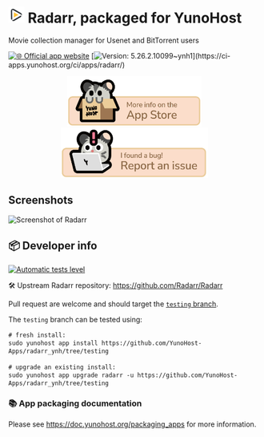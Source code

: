 <!--
N.B.: This README was automatically generated by <https://github.com/YunoHost/apps_tools/blob/main/readme_generator>
It shall NOT be edited by hand.
-->

<h1>
  <img src="https://raw.githubusercontent.com/YunoHost/apps/main/logos/radarr.png" width="32px" alt="Logo of Radarr">
  Radarr, packaged for YunoHost
</h1>

Movie collection manager for Usenet and BitTorrent users

[![🌐 Official app website](https://img.shields.io/badge/Official_app_website-darkgreen?style=for-the-badge)](https://radarr.video)
[![Version: 5.26.2.10099~ynh1](https://img.shields.io/badge/Version-5.26.2.10099~ynh1-rgb(18,138,11)?style=for-the-badge)](https://ci-apps.yunohost.org/ci/apps/radarr/)

<div align="center">
<a href="https://apps.yunohost.org/app/radarr"><img height="100px" src="https://github.com/YunoHost/yunohost-artwork/raw/refs/heads/main/badges/neopossum-badges/badge_more_info_on_the_appstore.svg"/></a>
<a href="https://github.com/YunoHost-Apps/radarr_ynh/issues"><img height="100px" src="https://github.com/YunoHost/yunohost-artwork/raw/refs/heads/main/badges/neopossum-badges/badge_report_an_issue.svg"/></a>
</div>


## Screenshots
![Screenshot of Radarr](./doc/screenshots/screenshot.jpg)

## 📦 Developer info

[![Automatic tests level](https://apps.yunohost.org/badge/cilevel/radarr)](https://ci-apps.yunohost.org/ci/apps/radarr/)

🛠️ Upstream Radarr repository: <https://github.com/Radarr/Radarr>

Pull request are welcome and should target the [`testing` branch](https://github.com/YunoHost-Apps/radarr_ynh/tree/testing).

The `testing` branch can be tested using:
```
# fresh install:
sudo yunohost app install https://github.com/YunoHost-Apps/radarr_ynh/tree/testing

# upgrade an existing install:
sudo yunohost app upgrade radarr -u https://github.com/YunoHost-Apps/radarr_ynh/tree/testing
```

### 📚 App packaging documentation

Please see <https://doc.yunohost.org/packaging_apps> for more information.